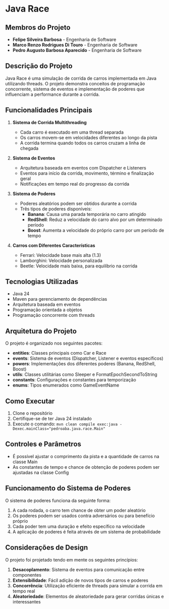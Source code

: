 # Java Race

## Membros do Projeto

- **Felipe Silveira Barbosa** - Engenharia de Software
- **Marco Renzo Rodrigues Di Touro** - Engenharia de Software
- **Pedro Augusto Barbosa Aparecido** - Engenharia de Software

## Descrição do Projeto
Java Race é uma simulação de corrida de carros implementada em Java utilizando threads. O projeto demonstra conceitos de programação concorrente, sistema de eventos e implementação de poderes que influenciam a performance durante a corrida.

## Funcionalidades Principais

1. **Sistema de Corrida Multithreading**
   - Cada carro é executado em uma thread separada
   - Os carros movem-se em velocidades diferentes ao longo da pista
   - A corrida termina quando todos os carros cruzam a linha de chegada

2. **Sistema de Eventos**
   - Arquitetura baseada em eventos com Dispatcher e Listeners
   - Eventos para início da corrida, movimento, término e finalização geral
   - Notificações em tempo real do progresso da corrida

3. **Sistema de Poderes**
   - Poderes aleatórios podem ser obtidos durante a corrida
   - Três tipos de poderes disponíveis:
     - **Banana**: Causa uma parada temporária no carro atingido
     - **RedShell**: Reduz a velocidade do carro alvo por um determinado período
     - **Boost**: Aumenta a velocidade do próprio carro por um período de tempo

4. **Carros com Diferentes Características**
   - Ferrari: Velocidade base mais alta (1.3)
   - Lamborghini: Velocidade personalizada
   - Beetle: Velocidade mais baixa, para equilíbrio na corrida

## Tecnologias Utilizadas

- Java 24
- Maven para gerenciamento de dependências
- Arquitetura baseada em eventos
- Programação orientada a objetos
- Programação concorrente com threads

## Arquitetura do Projeto

O projeto é organizado nos seguintes pacotes:

- **entities**: Classes principais como Car e Race
- **events**: Sistema de eventos (Dispatcher, Listener e eventos específicos)
- **powers**: Implementações dos diferentes poderes (Banana, RedShell, Boost)
- **utils**: Classes utilitárias como Sleeper e FormatEpochSecondToString
- **constants**: Configurações e constantes para temporização
- **enums**: Tipos enumerados como GameEventName

## Como Executar

1. Clone o repositório
2. Certifique-se de ter Java 24 instalado
3. Execute o comando: `mvn clean compile exec:java -Dexec.mainClass="pedroaba.java.race.Main"`

## Controles e Parâmetros

- É possível ajustar o comprimento da pista e a quantidade de carros na classe Main
- As constantes de tempo e chance de obtenção de poderes podem ser ajustadas na classe Config

## Funcionamento do Sistema de Poderes

O sistema de poderes funciona da seguinte forma:
1. A cada rodada, o carro tem chance de obter um poder aleatório
2. Os poderes podem ser usados contra adversários ou para benefício próprio
3. Cada poder tem uma duração e efeito específico na velocidade
4. A aplicação de poderes é feita através de um sistema de probabilidade

## Considerações de Design

O projeto foi projetado tendo em mente os seguintes princípios:

1. **Desacoplamento**: Sistema de eventos para comunicação entre componentes
2. **Extensibilidade**: Fácil adição de novos tipos de carros e poderes
3. **Concorrência**: Utilização eficiente de threads para simular a corrida em tempo real
4. **Aleatoriedade**: Elementos de aleatoriedade para gerar corridas únicas e interessantes 